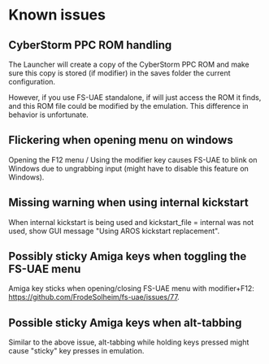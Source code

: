 # Known issues

## CyberStorm PPC ROM handling

The Launcher will create a copy of the CyberStorm PPC ROM and make sure this
copy is stored (if modifier) in the saves folder the current configuration.

However, if you use FS-UAE standalone, if will just access the ROM it finds,
and this ROM file could be modified by the emulation. This difference in
behavior is unfortunate.

## Flickering when opening menu on windows

Opening the F12 menu / Using the modifier key causes FS-UAE to blink on Windows
due to ungrabbing input (might have to disable this feature on Windows).

## Missing warning when using internal kickstart

When internal kickstart is being used and kickstart_file = internal was not
used, show GUI message "Using AROS kickstart replacement".

## Possibly sticky Amiga keys when toggling the FS-UAE menu

Amiga key sticks when opening/closing FS-UAE menu with modifier+F12:
https://github.com/FrodeSolheim/fs-uae/issues/77.

## Possible sticky Amiga keys when alt-tabbing

Similar to the above issue, alt-tabbing while holding keys pressed might cause
"sticky" key presses in emulation.
